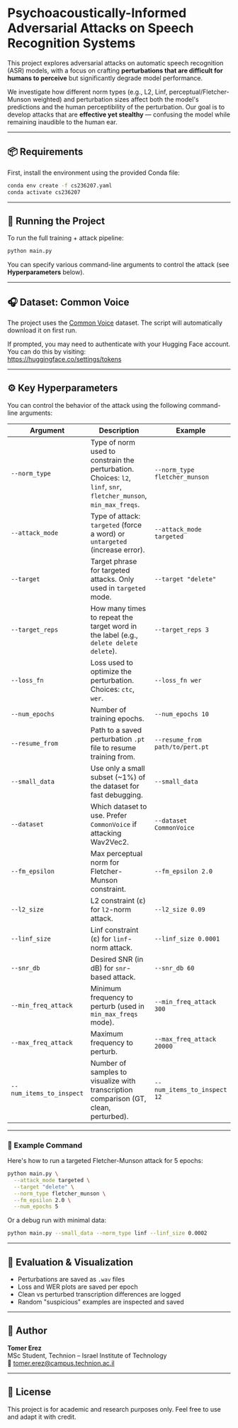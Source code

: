 

# Psychoacoustically-Informed Adversarial Attacks on Speech Recognition Systems

This project explores adversarial attacks on automatic speech recognition (ASR) models, with a focus on crafting **perturbations that are difficult for humans to perceive** but significantly degrade model performance.

We investigate how different norm types (e.g., L2, Linf, perceptual/Fletcher-Munson weighted) and perturbation sizes affect both the model's predictions and the human perceptibility of the perturbation. Our goal is to develop attacks that are **effective yet stealthy** — confusing the model while remaining inaudible to the human ear.

---

## 📦 Requirements

First, install the environment using the provided Conda file:

```bash
conda env create -f cs236207.yaml
conda activate cs236207
```

---

## 🚀 Running the Project

To run the full training + attack pipeline:

```bash
python main.py
```

You can specify various command-line arguments to control the attack (see **Hyperparameters** below).

---

## 🎧 Dataset: Common Voice

The project uses the [Common Voice](https://huggingface.co/datasets/mozilla-foundation/common_voice_11_0) dataset. The script will automatically download it on first run.

If prompted, you may need to authenticate with your Hugging Face account. You can do this by visiting:  
https://huggingface.co/settings/tokens

---


## ⚙️ Key Hyperparameters

You can control the behavior of the attack using the following command-line arguments:

| Argument              | Description                                                                                         | Example                                       |
|-----------------------|-----------------------------------------------------------------------------------------------------|-----------------------------------------------|
| `--norm_type`         | Type of norm used to constrain the perturbation. Choices: `l2`, `linf`, `snr`, `fletcher_munson`, `min_max_freqs`. | `--norm_type fletcher_munson`                |
| `--attack_mode`       | Type of attack: `targeted` (force a word) or `untargeted` (increase error).                         | `--attack_mode targeted`                      |
| `--target`            | Target phrase for targeted attacks. Only used in `targeted` mode.                                   | `--target "delete"`                           |
| `--target_reps`       | How many times to repeat the target word in the label (e.g., `delete delete delete`).               | `--target_reps 3`                             |
| `--loss_fn`           | Loss used to optimize the perturbation. Choices: `ctc`, `wer`.                                      | `--loss_fn wer`                               |
| `--num_epochs`        | Number of training epochs.                                                                           | `--num_epochs 10`                             |
| `--resume_from`       | Path to a saved perturbation `.pt` file to resume training from.                                    | `--resume_from path/to/pert.pt`               |
| `--small_data`        | Use only a small subset (~1%) of the dataset for fast debugging.                                    | `--small_data`                                |
| `--dataset`           | Which dataset to use. Prefer `CommonVoice` if attacking Wav2Vec2.                                   | `--dataset CommonVoice`                       |
| `--fm_epsilon`        | Max perceptual norm for Fletcher-Munson constraint.                                                 | `--fm_epsilon 2.0`                            |
| `--l2_size`           | L2 constraint (ε) for `l2`-norm attack.                                                              | `--l2_size 0.09`                              |
| `--linf_size`         | Linf constraint (ε) for `linf`-norm attack.                                                          | `--linf_size 0.0001`                          |
| `--snr_db`            | Desired SNR (in dB) for `snr`-based attack.                                                          | `--snr_db 60`                                 |
| `--min_freq_attack`   | Minimum frequency to perturb (used in `min_max_freqs` mode).                                         | `--min_freq_attack 300`                       |
| `--max_freq_attack`   | Maximum frequency to perturb.                                                                        | `--max_freq_attack 20000`                     |
| `--num_items_to_inspect` | Number of samples to visualize with transcription comparison (GT, clean, perturbed).            | `--num_items_to_inspect 12`                   |

---

### 🔁 Example Command

Here's how to run a targeted Fletcher-Munson attack for 5 epochs:

```bash
python main.py \
  --attack_mode targeted \
  --target "delete" \
  --norm_type fletcher_munson \
  --fm_epsilon 2.0 \
  --num_epochs 5
```

Or a debug run with minimal data:

```bash
python main.py --small_data --norm_type linf --linf_size 0.0002
```


---

## 🧪 Evaluation & Visualization

- Perturbations are saved as `.wav` files
- Loss and WER plots are saved per epoch
- Clean vs perturbed transcription differences are logged
- Random "suspicious" examples are inspected and saved

---

## 👤 Author

**Tomer Erez**  
MSc Student, Technion – Israel Institute of Technology  
📧 tomer.erez@campus.technion.ac.il

---

## 📄 License

This project is for academic and research purposes only. Feel free to use and adapt it with credit.
```


